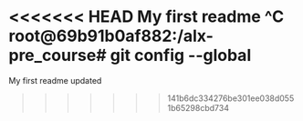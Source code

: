 <<<<<<< HEAD
My first readme
^C
root@69b91b0af882:/alx-pre_course# git config --global
=======
My first readme updated

>>>>>>> 141b6dc334276be301ee038d0551b65298cbd734
